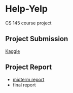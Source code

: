 # Help-Yelp
CS 145 course project

## Project Submission

[Kaggle](https://www.kaggle.com/c/yelpratingprediction/team)

## Project Report

* [midterm report](./files/yelp_midterm_report.pdf)
* final report
